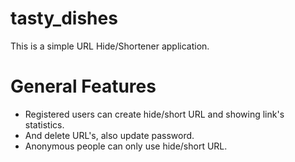 # tasty_dishes
This is a simple URL Hide/Shortener application.

# General Features
- Registered users can create hide/short URL and showing link's statistics.
- And delete URL's, also update password.
- Anonymous people can only use hide/short URL.

